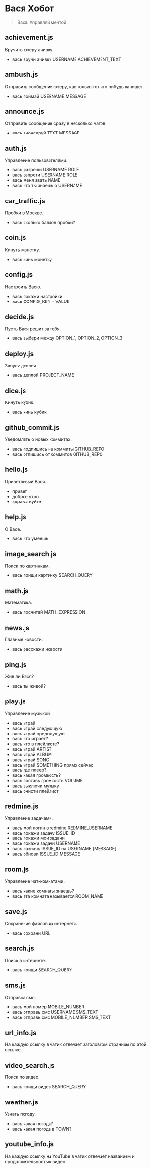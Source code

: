 # Вася Хобот

> Вася. Управляй мечтой.

## achievement.js

Вручить юзеру ачивку.

* вась вручи ачивку USERNAME ACHIEVEMENT_TEXT

## ambush.js

Отправить сообщение юзеру, как только тот что нибудь напишет.

* вась поймай USERNAME MESSAGE

## announce.js

Отправить сообщение сразу в несколько чатов.

* вась анонсируй TEXT MESSAGE

## auth.js

Управление пользователями.

* вась разреши USERNAME ROLE
* вась запрети USERNAME ROLE
* вась меня звать NAME
* вась что ты знаешь о USERNAME

## car_traffic.js

Пробки в Москве.

* вась сколько баллов пробки?

## coin.js

Кинуть монетку.

* вась кинь монетку

## config.js

Настроить Васю.

* вась покажи настройки
* вась CONFIG_KEY = VALUE

## decide.js

Пусть Вася решит за тебя.

* вась выбери между OPTION_1, OPTION_2, OPTION_3

## deploy.js

Запуск деплоя.

* вась деплой PROJECT_NAME

## dice.js

Кинуть кубик.

* вась кинь кубик

## github_commit.js

Уведомлять о новых коммитах.

* вась подпишись на коммиты GITHUB_REPO
* вась отпишись от коммитов GITHUB_REPO

## hello.js

Приветливый Вася.

* привет
* доброе утро
* здравствуйте

## help.js

О Васе.

* вась что умеешь

## image_search.js

Поиск по картинкам.

* вась поищи картинку SEARCH_QUERY

## math.js

Математика.

* вась посчитай MATH_EXPRESSION

## news.js

Главные новости.

* вась расскажи новости

## ping.js

Жив ли Вася?

* вась ты живой?

## play.js

Управление музыкой.

* вась играй
* вась играй следующую
* вась играй предыдущую
* вась что играет?
* вась что в плейлисте?
* вась играй ARTIST
* вась играй ALBUM
* вась играй SONG
* вась играй SOMETHING прямо сейчас
* вась где плеер?
* вась какая громкость?
* вась поставь громкость VOLUME
* вась выключи музыку
* вась очисти плейлист

## redmine.js

Управление задачами.

* вась мой логин в redmine REDMINE_USERNAME
* вась покажи задачу ISSUE_ID
* вась покажи мои задачи
* вась покажи задачи USERNAME
* вась назначь ISSUE_ID на USERNAME [MESSAGE]
* вась обнови ISSUE_ID MESSAGE

## room.js

Управление чат-комнатами.

* вась какие комнаты знаешь?
* вась эта комната называется ROOM_NAME

## save.js

Сохранение файлов из интернета.

* вась сохрани URL

## search.js

Поиск в интернете.

* вась поищи SEARCH_QUERY

## sms.js

Отправка смс.

* вась мой номер MOBILE_NUMBER
* вась отправь смс USERNAME SMS_TEXT
* вась отправь смс MOBILE_NUMBER SMS_TEXT

## url_info.js

На каждую ссылку в чатик отвечает заголовком страницы по этой ссылке.

## video_search.js

Поиск по видео.

* вась поищи видео SEARCH_QUERY

## weather.js

Узнать погоду.

* вась какая погода?
* вась какая погода в TOWN?

## youtube_info.js

На каждую ссылку на YouTube в чатик отвечает названием и продолжительностью видео.
